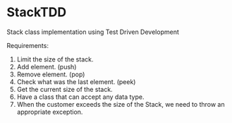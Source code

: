 # StackTDD
Stack class implementation using Test Driven Development

Requirements:

1) Limit the size of the stack.
2) Add element. (push)
3) Remove element. (pop)
4) Check what was the last element. (peek)
5) Get the current size of the stack.
6) Have a class that can accept any data type.
7) When the customer exceeds the size of the Stack, we need to throw an appropriate exception.
